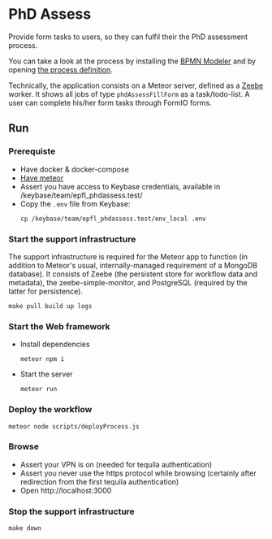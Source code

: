 # PhD Assess

Provide form tasks to users, so they can fulfil their the PhD assessment process.

You can take a look at the process by installing the [BPMN Modeler](https://camunda.com/download/modeler/) and by opening [the process definition](bpmn-model/phdAssessProcess.bpmn).

Technically, the application consists on a Meteor server, defined as a [Zeebe](https://zeebe.io) worker. It shows all jobs of type `phdAssessFillForm` as a task/todo-list. A user can complete his/her form tasks through FormIO forms.

## Run

### Prerequiste

- Have docker & docker-compose
- [Have meteor](https://www.meteor.com/developers/install)
- Assert you have access to Keybase credentials, available in /keybase/team/epfl_phdassess.test/
- Copy the `.env` file from Keybase:
  ```
  cp /keybase/team/epfl_phdassess.test/env_local .env
  ```

### Start the support infrastructure

The support infrastructure is required for the Meteor app to function (in addition to Meteor's usual, internally-managed requirement of a MongoDB database). It consists of Zeebe (the persistent store for workflow data and metadata), the zeebe-simple-monitor, and PostgreSQL (required by the latter for persistence).

```
make pull build up logs
```

### Start the Web framework

  - Install dependencies
    ```
    meteor npm i
    ```
  - Start the server
    ```
    meteor run
    ```

### Deploy the workflow
  ```
  meteor node scripts/deployProcess.js
  ```

### Browse

  - Assert your VPN is on (needed for tequila authentication)
  - Assert you never use the https protocol while browsing (certainly after redirection from the first tequila authentication)
  - Open http://localhost:3000

### Stop the support infrastructure

```
make down
```
